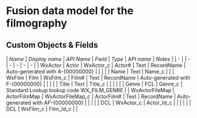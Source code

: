 # Fusion data model for the filmography

## Custom Objects & Fields

| *Name*         | *Display name*   | *API Name*       | *Field*    | *Type*    | *API name* | *Notes* |
| -              |                  | -                | -          | -         | -          | -       |
| WxActor        | Actor            | WxActor_c        | Actor#     | Text      | RecordName | Auto-generated with A-{00000000} |
|                |                  |                  | Name       | Text      | Name_c     | |
| WxFilm         | Film             | WxFilm_c         | Film#      | Text      | RecordName | Auto-generated with F-{00000000} |
|                |                  |                  | Title      | Text      | Title_c    | |
|                |                  |                  | Genre      | FCL       | Genre_c    | Standard Lookup lookup code WX_FILM_GENRE |
| WxActorFileMap | ActorFilmMap     | WxActorFileMap_c | ActorFilm# | Text      | RecordName | Auto-generated with AF-{00000000} |
|                |                  |                  | DCL        | WxActor_c | Actor_Id_c | |
|                |                  |                  | DCL        | WxFilm_c  | Film_Id_c  | |
